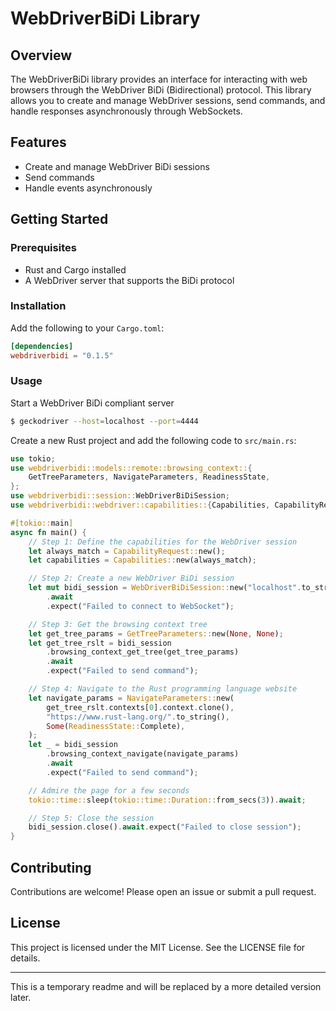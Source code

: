 # WebDriverBiDi Library

## Overview

The WebDriverBiDi library provides an interface for interacting with web browsers through the WebDriver BiDi (Bidirectional) protocol. This library allows you to create and manage WebDriver sessions, send commands, and handle responses asynchronously through WebSockets.

## Features

- Create and manage WebDriver BiDi sessions
- Send commands
- Handle events asynchronously

## Getting Started

### Prerequisites

- Rust and Cargo installed
- A WebDriver server that supports the BiDi protocol

### Installation

Add the following to your `Cargo.toml`:

```toml
[dependencies]
webdriverbidi = "0.1.5"
```

### Usage

Start a WebDriver BiDi compliant server

```bash
$ geckodriver --host=localhost --port=4444
```

Create a new Rust project and add the following code to `src/main.rs`:

```rust
use tokio;
use webdriverbidi::models::remote::browsing_context::{
    GetTreeParameters, NavigateParameters, ReadinessState,
};
use webdriverbidi::session::WebDriverBiDiSession;
use webdriverbidi::webdriver::capabilities::{Capabilities, CapabilityRequest};

#[tokio::main]
async fn main() {
    // Step 1: Define the capabilities for the WebDriver session
    let always_match = CapabilityRequest::new();
    let capabilities = Capabilities::new(always_match);

    // Step 2: Create a new WebDriver BiDi session
    let mut bidi_session = WebDriverBiDiSession::new("localhost".to_string(), 4444, capabilities)
        .await
        .expect("Failed to connect to WebSocket");

    // Step 3: Get the browsing context tree
    let get_tree_params = GetTreeParameters::new(None, None);
    let get_tree_rslt = bidi_session
        .browsing_context_get_tree(get_tree_params)
        .await
        .expect("Failed to send command");

    // Step 4: Navigate to the Rust programming language website
    let navigate_params = NavigateParameters::new(
        get_tree_rslt.contexts[0].context.clone(),
        "https://www.rust-lang.org/".to_string(),
        Some(ReadinessState::Complete),
    );
    let _ = bidi_session
        .browsing_context_navigate(navigate_params)
        .await
        .expect("Failed to send command");

    // Admire the page for a few seconds
    tokio::time::sleep(tokio::time::Duration::from_secs(3)).await;

    // Step 5: Close the session
    bidi_session.close().await.expect("Failed to close session");
}
```

## Contributing

Contributions are welcome! Please open an issue or submit a pull request.

## License

This project is licensed under the MIT License. See the LICENSE file for details.

---

This is a temporary readme and will be replaced by a more detailed version later.